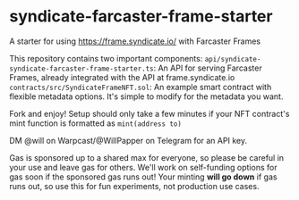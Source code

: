 # syndicate-farcaster-frame-starter

A starter for using https://frame.syndicate.io/ with Farcaster Frames

This repository contains two important components:
`api/syndicate-syndicate-farcaster-frame-starter.ts`: An API for serving Farcaster Frames, already integrated with the API at frame.syndicate.io
`contracts/src/SyndicateFrameNFT.sol`: An example smart contract with flexible metadata options. It's simple to modify for the metadata you want.

Fork and enjoy! Setup should only take a few minutes if your NFT contract's mint function is formatted as `mint(address to)`

DM @will on Warpcast/@WillPapper on Telegram for an API key.

Gas is sponsored up to a shared max for everyone, so please be careful in your use and leave gas for others. We'll work on self-funding options for gas soon if the sponsored gas runs out! Your minting **will go down** if gas runs out, so use this for fun experiments, not production use cases.  
